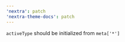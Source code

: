 ```yaml
---
'nextra': patch
'nextra-theme-docs': patch
---
```


`activeType` should be initialized from `meta['*']`
